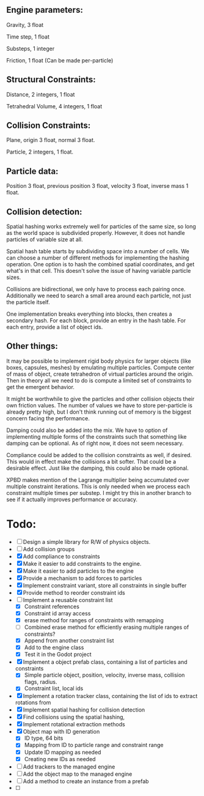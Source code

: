 ## Engine parameters:

Gravity, 3 float

Time step, 1 float

Substeps, 1 integer

Friction, 1 float (Can be made per-particle)



## Structural Constraints:

Distance, 2 integers, 1 float

Tetrahedral Volume, 4 integers, 1 float



## Collision Constraints:

Plane, origin 3 float, normal 3 float.

Particle, 2 integers, 1 float.

## Particle data:

Position 3 float, previous position 3 float, velocity 3 float, inverse mass 1 float.



## Collision detection:

Spatial hashing works extremely well for particles of the same size, so long as the world space is subdivided properly. However, it does not handle particles of variable size at all.

Spatial hash table starts by subdividing space into a number of cells. We can choose a number of different methods for implementing the hashing operation. One option is to hash the combined spatial coordinates, and get what's in that cell. This doesn't solve the issue of having variable particle sizes.

Collisions are bidirectional, we only have to process each pairing once. Additionally we need to search a small area around each particle, not just the particle itself. 

One implementation breaks everything into blocks, then creates a secondary hash. For each block, provide an entry in the hash table. For each entry, provide a list of object ids. 

## Other things:

It may be possible to implement rigid body physics for larger objects (like boxes, capsules, meshes) by emulating multiple particles. Compute center of mass of object, create tetrahedron of virtual particles around the origin. Then in theory all we need to do is compute a limited set of constraints to get the emergent behavior.

It might be worthwhile to give the particles and other collision objects their own friction values. The number of values we have to store per-particle is already pretty high, but I don't think running out of memory is the biggest concern facing the performance.

Damping could also be added into the mix. We have to option of implementing multiple forms of the constraints such that something like damping can be optional. As of right now, it does not seem necessary.

Compliance could be added to the collision constraints as well, if desired. This would in effect make the collisions a bit softer. That could be a desirable effect. Just like the damping, this could also be made optional.

XPBD makes mention of the Lagrange multiplier being accumulated over multiple constraint iterations. This is only needed when we process each constraint multiple times per substep. I might try this in another branch to see if it actually improves performance or accuracy.

# Todo:

- [ ] Design a simple library for R/W of physics objects.
- [ ] Add collision groups
- [x] Add compliance to constraints
- [x] Make it easier to add constraints to the engine.
- [x] Make it easier to add particles to the engine
- [x] Provide a mechanism to add forces to particles
- [x] Implement constraint variant, store all constraints in single buffer
- [x] Provide method to reorder constraint ids
- [ ] Implement a reusable constraint list
  - [x] Constraint references
  - [x] Constraint id array access
  - [x] erase method for ranges of constraints with remapping
  - [ ] Combined erase method for efficiently erasing multiple ranges of constraints?
  - [x] Append from another constraint list
  - [x] Add to the engine class
  - [x] Test it in the Godot project
- [x] Implement a object prefab class, containing a list of particles and constraints
  - [x] Simple particle object, position, velocity, inverse mass, collision flags, radius.
  - [x] Constraint list, local ids
- [x] Implement a rotation tracker class, containing the list of ids to extract rotations from
- [x] Implement spatial hashing for collision detection
- [x] Find collisions using the spatial hashing, 
- [x] Implement rotational extraction methods
- [x] Object map with ID generation
  - [x] ID type, 64 bits
  - [x] Mapping from ID to particle range and constraint range
  - [x] Update ID mapping as needed
  - [x] Creating new IDs as needed
- [ ] Add trackers to the managed engine
- [ ] Add the object map to the managed engine
- [ ] Add a method to create an instance from a prefab
- [ ] 